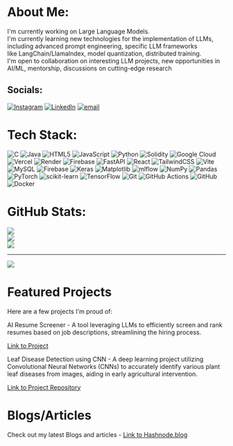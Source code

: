 #  About Me:
I'm currently working on Large Language Models.<br>I'm currently learning new technologies for the implementation of LLMs, including advanced prompt engineering, specific LLM frameworks <br>like LangChain/LlamaIndex, model quantization, distributed training.<br> I'm open to collaboration on interesting LLM projects, new opportunities in AI/ML, mentorship, discussions on cutting-edge research<br>


##  Socials:
[![Instagram](https://img.shields.io/badge/Instagram-%23E4405F.svg?logo=Instagram&logoColor=white)](https://instagram.com/dhanraj200547) [![LinkedIn](https://img.shields.io/badge/LinkedIn-%230077B5.svg?logo=linkedin&logoColor=white)](https://linkedin.com/in/odeti-dhanraj-2972b3273) [![email](https://img.shields.io/badge/Email-D14836?logo=gmail&logoColor=white)](mailto:dhanush.odeti@gmail.com) 

#  Tech Stack:
![C](https://img.shields.io/badge/c-%2300599C.svg?style=for-the-badge&logo=c&logoColor=white) ![Java](https://img.shields.io/badge/java-%23ED8B00.svg?style=for-the-badge&logo=openjdk&logoColor=white) ![HTML5](https://img.shields.io/badge/html5-%23E34F26.svg?style=for-the-badge&logo=html5&logoColor=white) ![JavaScript](https://img.shields.io/badge/javascript-%23323330.svg?style=for-the-badge&logo=javascript&logoColor=%23F7DF1E) ![Python](https://img.shields.io/badge/python-3670A0?style=for-the-badge&logo=python&logoColor=ffdd54) ![Solidity](https://img.shields.io/badge/Solidity-%23363636.svg?style=for-the-badge&logo=solidity&logoColor=white) ![Google Cloud](https://img.shields.io/badge/GoogleCloud-%234285F4.svg?style=for-the-badge&logo=google-cloud&logoColor=white) ![Vercel](https://img.shields.io/badge/vercel-%23000000.svg?style=for-the-badge&logo=vercel&logoColor=white) ![Render](https://img.shields.io/badge/Render-%46E3B7.svg?style=for-the-badge&logo=render&logoColor=white) ![Firebase](https://img.shields.io/badge/firebase-%23039BE5.svg?style=for-the-badge&logo=firebase) ![FastAPI](https://img.shields.io/badge/FastAPI-005571?style=for-the-badge&logo=fastapi) ![React](https://img.shields.io/badge/react-%2320232a.svg?style=for-the-badge&logo=react&logoColor=%2361DAFB) ![TailwindCSS](https://img.shields.io/badge/tailwindcss-%2338B2AC.svg?style=for-the-badge&logo=tailwind-css&logoColor=white) ![Vite](https://img.shields.io/badge/vite-%23646CFF.svg?style=for-the-badge&logo=vite&logoColor=white) ![MySQL](https://img.shields.io/badge/mysql-4479A1.svg?style=for-the-badge&logo=mysql&logoColor=white) ![Firebase](https://img.shields.io/badge/firebase-a08021?style=for-the-badge&logo=firebase&logoColor=ffcd34) ![Keras](https://img.shields.io/badge/Keras-%23D00000.svg?style=for-the-badge&logo=Keras&logoColor=white) ![Matplotlib](https://img.shields.io/badge/Matplotlib-%23ffffff.svg?style=for-the-badge&logo=Matplotlib&logoColor=black) ![mlflow](https://img.shields.io/badge/mlflow-%23d9ead3.svg?style=for-the-badge&logo=numpy&logoColor=blue) ![NumPy](https://img.shields.io/badge/numpy-%23013243.svg?style=for-the-badge&logo=numpy&logoColor=white) ![Pandas](https://img.shields.io/badge/pandas-%23150458.svg?style=for-the-badge&logo=pandas&logoColor=white) ![PyTorch](https://img.shields.io/badge/PyTorch-%23EE4C2C.svg?style=for-the-badge&logo=PyTorch&logoColor=white) ![scikit-learn](https://img.shields.io/badge/scikit--learn-%23F7931E.svg?style=for-the-badge&logo=scikit-learn&logoColor=white) ![TensorFlow](https://img.shields.io/badge/TensorFlow-%23FF6F00.svg?style=for-the-badge&logo=TensorFlow&logoColor=white) ![Git](https://img.shields.io/badge/git-%23F05033.svg?style=for-the-badge&logo=git&logoColor=white) ![GitHub Actions](https://img.shields.io/badge/github%20actions-%232671E5.svg?style=for-the-badge&logo=githubactions&logoColor=white) ![GitHub](https://img.shields.io/badge/github-%23121011.svg?style=for-the-badge&logo=github&logoColor=white) ![Docker](https://img.shields.io/badge/docker-%230db7ed.svg?style=for-the-badge&logo=docker&logoColor=white)
#  GitHub Stats:
![](https://github-readme-stats.vercel.app/api?username=Dhanraj200547&theme=dark&hide_border=false&include_all_commits=true&count_private=false)<br/>
![](https://nirzak-streak-stats.vercel.app/?user=Dhanraj200547&theme=dark&hide_border=false)<br/>
![](https://github-readme-stats.vercel.app/api/top-langs/?username=Dhanraj200547&theme=dark&hide_border=false&include_all_commits=true&count_private=false&layout=compact)

---
[![](https://visitcount.itsvg.in/api?id=Dhanraj200547&icon=0&color=0)](https://visitcount.itsvg.in)

<!-- Proudly created with GPRM ( https://gprm.itsvg.in ) -->

# Featured Projects
Here are a few projects I'm proud of:

AI Resume Screener - A tool leveraging LLMs to efficiently screen and rank resumes based on job descriptions, streamlining the hiring process.

[Link to Project](https://ai-resume-screener-885446706784.europe-west1.run.app)


Leaf Disease Detection using CNN - A deep learning project utilizing Convolutional Neural Networks (CNNs) to accurately identify various plant leaf diseases from images, aiding in early agricultural intervention.

[Link to Project Repository](https://github.com/Dhanraj200547/Leaf_Disease_detection)

# Blogs/Articles

Check out my latest Blogs and articles - [Link to Hashnode.blog](odeti-dhanraj-blog.hashnode.dev)
